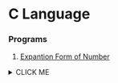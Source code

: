 # C Language

### Programs

1. [Expantion Form of Number](Expantion.c)
<p>
<details><summary>CLICK ME</summary>
<p>

```c++
#include"stdio.h"
#include"conio.h"
int main(){
    int no;
    printf("Enter No : ");
    scanf("%d",&no);
    int arr[20];
    int c=1,j=0;
    while (no>0)
    {
        int i=no%10;
        arr[j]=i*c;
        j++;
        printf(" + %d ",i*c);
        no/=10;
        c*=10;
    }
    j--;
    printf("\n");
    for (;j >-1;j--)
    {
        printf(" %d +",arr[j]);
    }
    getch(); 
}
```
</p>
</details>
</p>
